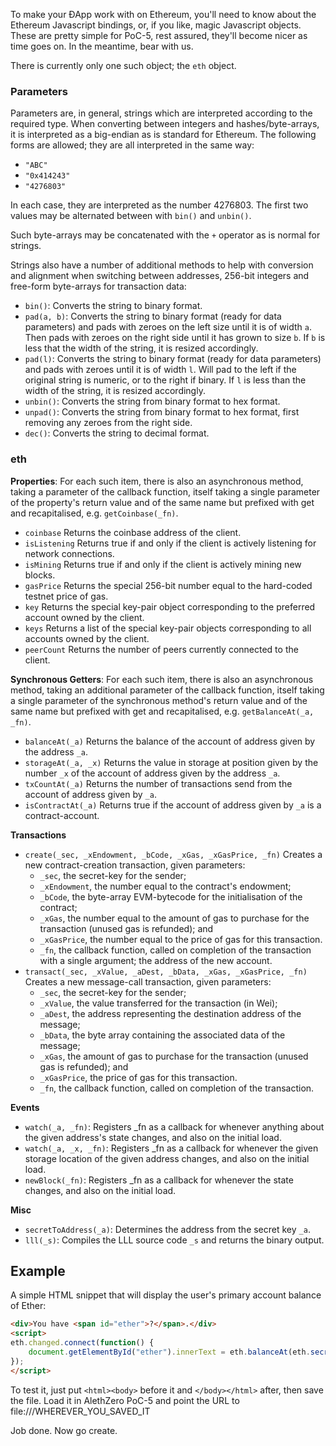 To make your ÐApp work with on Ethereum, you'll need to know about the Ethereum Javascript bindings, or, if you like, magic Javascript objects. These are pretty simple for PoC-5, rest assured, they'll become nicer as time goes on. In the meantime, bear with us.

There is currently only one such object; the `eth` object.

### Parameters

Parameters are, in general, strings which are interpreted according to the required type. When converting between integers and hashes/byte-arrays, it is interpreted as a big-endian as is standard for Ethereum. The following forms are allowed; they are all interpreted in the same way:

* `"ABC"`
* `"0x414243"`
* `"4276803"`

In each case, they are interpreted as the number 4276803. The first two values may be alternated between with `bin()` and `unbin()`.

Such byte-arrays may be concatenated with the `+` operator as is normal for strings.

Strings also have a number of additional methods to help with conversion and alignment when switching between addresses, 256-bit integers and free-form byte-arrays for transaction data:

* `bin()`: Converts the string to binary format.
* `pad(a, b)`: Converts the string to binary format (ready for data parameters) and pads with zeroes on the left size until it is of width `a`. Then pads with zeroes on the right side until it has grown to size `b`. If `b` is less that the width of the string, it is resized accordingly.
* `pad(l)`: Converts the string to binary format (ready for data parameters) and pads with zeroes until it is of width `l`. Will pad to the left if the original string is numeric, or to the right if binary. If `l` is less than the width of the string, it is resized accordingly.
* `unbin()`: Converts the string from binary format to hex format.
* `unpad()`: Converts the string from binary format to hex format, first removing any zeroes from the right side.
* `dec()`: Converts the string to decimal format.

### eth

**Properties**: For each such item, there is also an asynchronous method, taking a parameter of the callback function, itself taking a single parameter of the property's return value and of the same name but prefixed with get and recapitalised, e.g. `getCoinbase(_fn)`.

* `coinbase` Returns the coinbase address of the client.
* `isListening` Returns true if and only if the client is actively listening for network connections.
* `isMining` Returns true if and only if the client is actively mining new blocks.
* `gasPrice` Returns the special 256-bit number equal to the hard-coded testnet price of gas.
* `key` Returns the special key-pair object corresponding to the preferred account owned by the client.
* `keys` Returns a list of the special key-pair objects corresponding to all accounts owned by the client.
* `peerCount` Returns the number of peers currently connected to the client.

**Synchronous Getters**: For each such item, there is also an asynchronous method, taking an additional parameter of the callback function, itself taking a single parameter of the synchronous method's return value and of the same name but prefixed with get and recapitalised, e.g. `getBalanceAt(_a, _fn)`.

* `balanceAt(_a)` Returns the balance of the account of address given by the address `_a`.
* `storageAt(_a, _x)` Returns the value in storage at position given by the number `_x` of the account of address given by the address `_a`.
* `txCountAt(_a)` Returns the number of transactions send from the account of address given by `_a`.
* `isContractAt(_a)` Returns true if the account of address given by `_a` is a contract-account.

**Transactions**

* `create(_sec, _xEndowment, _bCode, _xGas, _xGasPrice, _fn)` Creates a new contract-creation transaction, given parameters:
  * `_sec`, the secret-key for the sender;
  * `_xEndowment`, the number equal to the contract's endowment;
  * `_bCode`, the byte-array EVM-bytecode for the initialisation of the contract;
  * `_xGas`, the number equal to the amount of gas to purchase for the transaction (unused gas is refunded); and
  * `_xGasPrice`, the number equal to the price of gas for this transaction.
  * `_fn`, the callback function, called on completion of the transaction with a single argument; the address of the new account.
* `transact(_sec, _xValue, _aDest, _bData, _xGas, _xGasPrice, _fn)` Creates a new message-call transaction, given parameters:
  * `_sec`, the secret-key for the sender;
  * `_xValue`, the value transferred for the transaction (in Wei);
  * `_aDest`, the address representing the destination address of the message;
  * `_bData`, the byte array containing the associated data of the message;
  * `_xGas`, the amount of gas to purchase for the transaction (unused gas is refunded); and
  * `_xGasPrice`, the price of gas for this transaction.
  * `_fn`, the callback function, called on completion of the transaction.

**Events**

* `watch(_a, _fn)`: Registers _fn as a callback for whenever anything about the given address's state changes, and also on the initial load. 
* `watch(_a, _x, _fn)`: Registers _fn as a callback for whenever the given storage location of the given address changes, and also on the initial load.
* `newBlock(_fn)`: Registers _fn as a callback for whenever the state changes, and also on the initial load.

**Misc**

* `secretToAddress(_a)`: Determines the address from the secret key `_a`.
* `lll(_s)`: Compiles the LLL source code `_s` and returns the binary output.

## Example

A simple HTML snippet that will display the user's primary account balance of Ether:
```html
<div>You have <span id="ether">?</span>.</div>
<script>
eth.changed.connect(function() {
    document.getElementById("ether").innerText = eth.balanceAt(eth.secretToAddress(eth.key))
});
</script>
```

To test it, just put `<html><body>` before it and `</body></html>` after, then save the file. Load it in AlethZero PoC-5 and point the URL to file:///WHEREVER_YOU_SAVED_IT

Job done. Now go create.